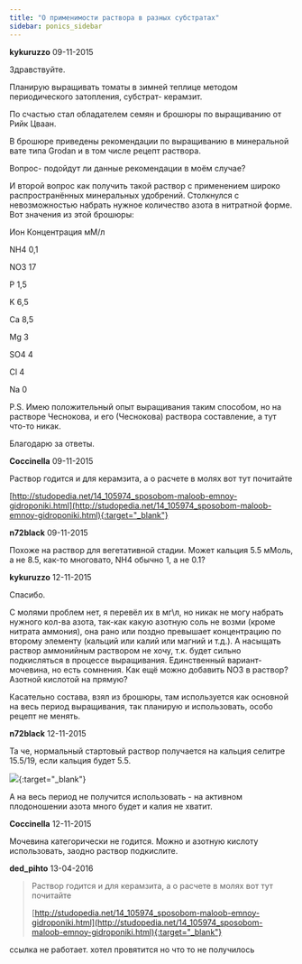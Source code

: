 ```yaml
---
title: "О применимости раствора в разных субстратах"
sidebar: ponics_sidebar
---
```


**kykuruzzo** 09-11-2015

Здравствуйте. 

Планирую выращивать томаты в зимней теплице методом периодического затопления, субстрат- керамзит.

По счастью стал обладателем семян и брошюры по выращиванию от Рийк Цваан.

В брошюре приведены рекомендации по выращиванию в минеральной вате типа Grodan и в том числе рецепт раствора. 

Вопрос- подойдут ли данные рекомендации в моём случае?

И второй вопрос как получить такой раствор с применением широко распространённых минеральных удобрений. Столкнулся с невозможностью набрать нужное количество азота в нитратной форме. Вот значения из этой брошюры:

Ион	Концентрация мМ/л 

NH4	0,1

NO3	17

P	1,5

K	6,5

Ca	8,5

Mg	3

SO4	4

Cl	4

Na	0

P.S. Имею положительный опыт выращивания таким способом, но на растворе Чеснокова, и его (Чеснокова) раствора составление, а тут что-то никак.

Благодарю за ответы. 



**Coccinella** 09-11-2015

Раствор годится и для керамзита, а о расчете в молях вот тут почитайте

[http://studopedia.net/14_105974_sposobom-maloob-emnoy-gidroponiki.html](http://studopedia.net/14_105974_sposobom-maloob-emnoy-gidroponiki.html){:target="_blank"}


**n72black** 09-11-2015

Похоже на раствор для вегетативной стадии. Может кальция 5.5 мМоль, а не 8.5, как-то многовато, NH4 обычно 1, а не 0.1?


**kykuruzzo** 12-11-2015

Спасибо. 

С молями проблем нет, я перевёл их в мг\л, но никак не могу набрать нужного кол-ва азота, так-как какую азотную соль не возми (кроме нитрата аммония), она рано или поздно превышает концентрацию по второму элементу (кальций или калий или магний и т.д.). А насыщать раствор аммонийным раствором не хочу, т.к. будет сильно подкисляться в процессе выращивания. Единственный вариант- мочевина, но есть сомнения. Как ещё можно добавить NO3 в раствор? Азотной кислотой на прямую? 

Касательно состава, взял из брошюры, там используется как основной на весь период выращивания, так планирую и использовать, особо рецепт не менять. 


**n72black** 12-11-2015

Та че, нормальный стартовый раствор получается на кальция селитре 15.5/19, если кальция будет 5.5.

[![](/imagehost2/thumbs/screenshot2015111207570401.png)](https://t.me/ponics_ru_files/16980){:target="_blank"}

А на весь период не получится использовать - на активном плодоношении азота много будет и калия не хватит.


**Coccinella** 12-11-2015

Мочевина категорически не годится. Можно и азотную кислоту использовать, заодно раствор подкислите.


**ded_pihto** 13-04-2016

> Раствор годится и для керамзита, а о расчете в молях вот тут почитайте
> 
> [http://studopedia.net/14_105974_sposobom-maloob-emnoy-gidroponiki.html](http://studopedia.net/14_105974_sposobom-maloob-emnoy-gidroponiki.html){:target="_blank"}

ссылка не работает. хотел провятится но что то не получилось


